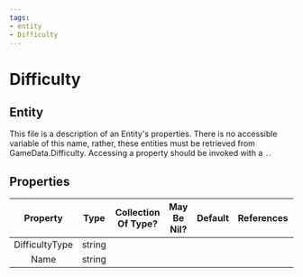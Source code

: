 ```yaml
---
tags:
- entity
- Difficulty
---
```

# Difficulty
## Entity
This file is a description of an Entity's properties. There is no accessible variable of this name, rather, these entities must be retrieved from GameData.Difficulty. Accessing a property should be invoked with a `.`.
## Properties
|	Property	|	Type	|	Collection Of Type?	|	May Be Nil?	|	Default	|	References	|	Key	|	Notes	|
|	:-:	|	:-:	|	:-:	|	:-:	|	:-:	|	:-:	|	:-:	|	-:	|
|	DifficultyType	|	string	|		|		|		|		|		|	|
|	Name	|	string	|		|		|		|		|		|	|
